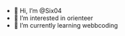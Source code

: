 - 👋 Hi, I’m @Six04
- 👀 I’m interested in orienteer
- 🌱 I’m currently learning webbcoding

<!---
Six04/Six04 is a ✨ special ✨ repository because its `README.md` (this file) appears on your GitHub profile.
You can click the Preview link to take a look at your changes.
--->
